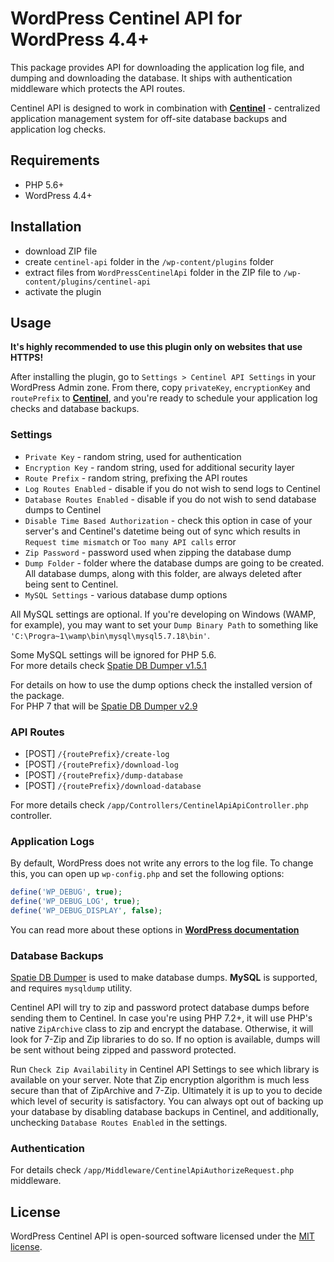 # WordPress Centinel API for WordPress 4.4+

This package provides API for downloading the application log file, and dumping and downloading the database. It ships with authentication middleware which protects the API routes.

Centinel API is designed to work in combination with [**Centinel**](https://centinel.online) - centralized application management system for off-site database backups and application log checks.

## Requirements

- PHP 5.6+
- WordPress 4.4+

## Installation

- download ZIP file
- create `centinel-api` folder in the `/wp-content/plugins` folder
- extract files from `WordPressCentinelApi` folder in the ZIP file to `/wp-content/plugins/centinel-api`
- activate the plugin

## Usage

**It's highly recommended to use this plugin only on websites that use HTTPS!**

After installing the plugin, go to `Settings > Centinel API Settings` in your WordPress Admin zone.
From there, copy `privateKey`, `encryptionKey` and `routePrefix` to [**Centinel**](https://centinel.online), and you're ready to schedule your application log checks and database backups.

### Settings

- `Private Key` - random string, used for authentication  
- `Encryption Key` - random string, used for additional security layer 
- `Route Prefix` - random string, prefixing the API routes  
- `Log Routes Enabled` - disable if you do not wish to send logs to Centinel
- `Database Routes Enabled` - disable if you do not wish to send database dumps to Centinel
- `Disable Time Based Authorization` - check this option in case of your server's and Centinel's datetime being out of sync which results in `Request time mismatch` or `Too many API calls` error
- `Zip Password` - password used when zipping the database dump
- `Dump Folder` - folder where the database dumps are going to be created. All database dumps, along with this folder, are always deleted after being sent to Centinel.
- `MySQL Settings` - various database dump options

All MySQL settings are optional. If you're developing on Windows (WAMP, for example), you may want to set your `Dump Binary Path` to something like
`'C:\Progra~1\wamp\bin\mysql\mysql5.7.18\bin'`.

Some MySQL settings will be ignored for PHP 5.6.  
For more details check [Spatie DB Dumper v1.5.1](https://github.com/spatie/db-dumper/tree/1.5.1)

For details on how to use the dump options check the installed version of the package.  
For PHP 7 that will be [Spatie DB Dumper v2.9](https://github.com/spatie/db-dumper/tree/2.9.0)

### API Routes

- [POST] `/{routePrefix}/create-log`  
- [POST] `/{routePrefix}/download-log`  
- [POST] `/{routePrefix}/dump-database`  
- [POST] `/{routePrefix}/download-database`

For more details check `/app/Controllers/CentinelApiApiController.php` controller.

### Application Logs

By default, WordPress does not write any errors to the log file. To change this, you can open up `wp-config.php` and set the following options:
```php
define('WP_DEBUG', true);
define('WP_DEBUG_LOG', true);
define('WP_DEBUG_DISPLAY', false);
```

You can read more about these options in [**WordPress documentation**](https://codex.wordpress.org/Debugging_in_WordPress)

### Database Backups

[Spatie DB Dumper](https://github.com/spatie/db-dumper) is used to make database dumps. **MySQL** is supported, and requires `mysqldump` utility.

Centinel API will try to zip and password protect database dumps before sending them to Centinel. In case you're using PHP 7.2+, it will use 
PHP's native `ZipArchive` class to zip and encrypt the database. Otherwise, it will look for 7-Zip and Zip libraries to do so. If no option 
is available, dumps will be sent without being zipped and password protected.

Run `Check Zip Availability` in Centinel API Settings to see which library is available on your server. Note that Zip encryption algorithm is much 
less secure than that of ZipArchive and 7-Zip. Ultimately it is up to you to decide which level of security is satisfactory. You can always opt out of backing up 
your database by disabling database backups in Centinel, and additionally, unchecking `Database Routes Enabled` in the settings.

### Authentication

For details check `/app/Middleware/CentinelApiAuthorizeRequest.php` middleware.

## License

WordPress Centinel API is open-sourced software licensed under the [MIT license](http://opensource.org/licenses/MIT).
